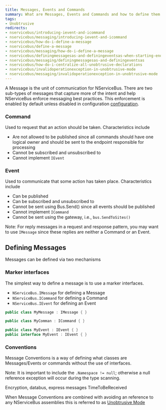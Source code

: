 ```yaml
---
title: Messages, Events and Commands
summary: What are Messages, Events and Commands and how to define them.
tags: 
- Unobtrusive
redirects:
- nservicebus/introducing-ievent-and-icommand
- nservicebus/messaging/introducing-ievent-and-icommand
- nservicebus/how-do-i-define-a-message
- nservicebus/define-a-message
- nservicebus/messaging/how-do-i-define-a-message
- nservicebus/definingmessagesas-and-definingeventsas-when-starting-endpoint
- nservicebus/messaging/definingmessagesas-and-definingeventsas
- nservicebus/how-do-i-centralize-all-unobtrusive-declarations
- nservicebus/invalidoperationexception-in-unobtrusive-mode
- nservicebus/messaging/invalidoperationexception-in-unobtrusive-mode
---
```


A Message is the unit of communication for NServiceBus. There are two sub-types of messages that capture more of the intent and help NServiceBus enforce messaging best practices. This enforcement is enabled by default unless disabled in configuration [configuration](configure-best-practice-enforcement.md). 

### Command

Used to request that an action should be taken. Characteristics include

-   Are not allowed to be published since all commands should have one logical owner and should be sent to the endpoint responsible for processing
-   Cannot be subscribed and unsubscribed to
-   Cannot implement `IEvent`

### Event

Used to communicate that some action has taken place. Characteristics include

-   Can be published
-   Can be subscribed and unsubscribed to
-   Cannot be sent using Bus.Send() since all events should be published
-   Cannot implement `ICommand`
-   Cannot be sent using the gateway, i.e., `bus.SendToSites()`

Note: For reply messages in a request and response pattern, you may want to use `IMessage` since these replies are neither a Command or an Event.

## Defining Messages

Messages can be defined via two mechanisms

### Marker interfaces

The simplest way to define a message is to use a marker interfaces. 

 * `NServiceBus.IMessage` for defining a Message
 * `NServiceBus.ICommand` for defining a Command
 * `NServiceBus.IEvent` for defining an Event


```C#
public class MyMessage : IMessage { }

public class MyComman : ICommand { }

public class MyEvent : IEvent { }
public interface MyEvent : IEvent { }
```

### Conventions 

Message Conventions is a way of defining what classes are Messages/Events or commands without the use of interfaces.



Note: It is important to include the `.Namespace != null`; otherwise a null reference exception will occur during the type scanning.

Encryption, databus, express messages TimeToBeReceived

When Message Conventions are combined with avoiding an reference to any NServiceBus assemblies this is referred to as [Unobtrusive Mode](unobtrusive-mode.md)